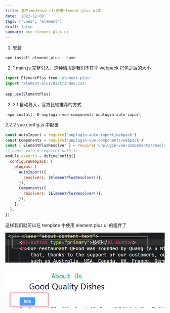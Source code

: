 ```yaml
---
title: 基于vue3+vue-cli使用element-plus ui库
date: '2022-12-09'
tags: ['vue3', 'element']
draft: false
summary: use element-plus ui
---
```


1. 安装

```shell
npm install element-plus --save
```

2. 1 main.js 完整引入，这种情况是我们不在乎 webpack 打包之后的大小

```js
import ElementPlus from 'element-plus'
import 'element-plus/dist/index.css'

app.use(ElementPlus)
```

2. 2.1 自动导入，官方比较推荐的方式

```shell
 npm install -D unplugin-vue-components unplugin-auto-import
```

2.2.2 vue.config.js 中配置

```js
const AutoImport = require('unplugin-auto-import/webpack')
const Components = require('unplugin-vue-components/webpack')
const { ElementPlusResolver } = require('unplugin-vue-components/resolvers')
// const path = require('path');
module.exports = defineConfig({
  configureWebpack: {
    plugins: [
      AutoImport({
        resolvers: [ElementPlusResolver()],
      }),
      Components({
        resolvers: [ElementPlusResolver()],
      }),
    ],
  },
})
```

这样我们就可以在 template 中使用 element plus ui 的组件了

![image-20221209151752992](https://raw.githubusercontent.com/XIAOZHUXUEJAVA/GraphBed/main/img/202212091517029.png)

![image-20221209151633313](https://raw.githubusercontent.com/XIAOZHUXUEJAVA/GraphBed/main/img/202212091516444.png)
